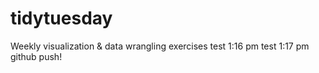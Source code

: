 # tidytuesday
Weekly visualization &amp; data wrangling exercises
test 1:16 pm
test 1:17 pm
github push!

